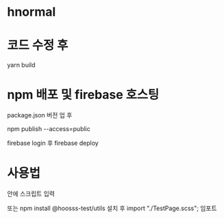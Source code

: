 # hnormal

# 코드 수정 후
yarn build

# npm 배포 및 firebase 호스팅
package.json 버전 업 후

npm publish --access=public

firebase login 후 firebase deploy

# 사용법
<body> 안에 스크립트 입력
<script src="https://hnormal-473c0.web.app/index.js"></script>

또는 
npm install @hoosss-test/utils 설치 후
import "./TestPage.scss"; 임포트

